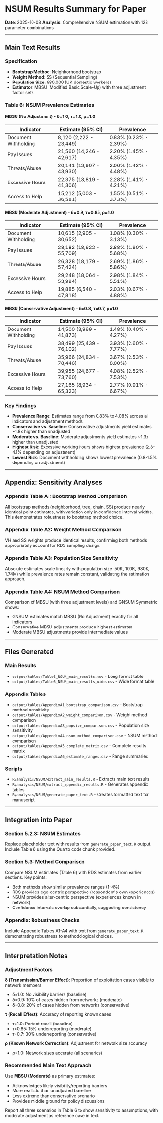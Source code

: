 # NSUM Results Summary for Paper

**Date**: 2025-10-08
**Analysis**: Comprehensive NSUM estimation with 128 parameter combinations

---

## Main Text Results

### Specification
- **Bootstrap Method**: Neighborhood bootstrap
- **Weight Method**: SS (Sequential Sampling)
- **Population Size**: 980,000 (UK domestic workers)
- **Estimator**: MBSU (Modified Basic Scale-Up) with three adjustment factor sets

### Table 6: NSUM Prevalence Estimates

#### MBSU (No Adjustment) - δ=1.0, τ=1.0, ρ=1.0

| Indicator | Estimate (95% CI) | Prevalence |
|-----------|------------------|------------|
| Document Withholding | 8,120 (2,222 - 23,449) | 0.83% (0.23% - 2.39%) |
| Pay Issues | 21,560 (14,246 - 42,617) | 2.20% (1.45% - 4.35%) |
| Threats/Abuse | 20,141 (13,907 - 43,930) | 2.06% (1.42% - 4.48%) |
| Excessive Hours | 22,375 (13,819 - 41,306) | 2.28% (1.41% - 4.21%) |
| Access to Help | 15,212 (5,003 - 36,581) | 1.55% (0.51% - 3.73%) |

#### MBSU (Moderate Adjustment) - δ=0.9, τ=0.85, ρ=1.0

| Indicator | Estimate (95% CI) | Prevalence |
|-----------|------------------|------------|
| Document Withholding | 10,615 (2,905 - 30,652) | 1.08% (0.30% - 3.13%) |
| Pay Issues | 28,182 (18,622 - 55,709) | 2.88% (1.90% - 5.68%) |
| Threats/Abuse | 26,328 (18,179 - 57,424) | 2.69% (1.86% - 5.86%) |
| Excessive Hours | 29,248 (18,064 - 53,994) | 2.98% (1.84% - 5.51%) |
| Access to Help | 19,885 (6,540 - 47,818) | 2.03% (0.67% - 4.88%) |

#### MBSU (Conservative Adjustment) - δ=0.8, τ=0.7, ρ=1.0

| Indicator | Estimate (95% CI) | Prevalence |
|-----------|------------------|------------|
| Document Withholding | 14,500 (3,969 - 41,873) | 1.48% (0.40% - 4.27%) |
| Pay Issues | 38,499 (25,439 - 76,102) | 3.93% (2.60% - 7.77%) |
| Threats/Abuse | 35,966 (24,834 - 78,446) | 3.67% (2.53% - 8.00%) |
| Excessive Hours | 39,955 (24,677 - 73,760) | 4.08% (2.52% - 7.53%) |
| Access to Help | 27,165 (8,934 - 65,323) | 2.77% (0.91% - 6.67%) |

### Key Findings

- **Prevalence Range**: Estimates range from 0.83% to 4.08% across all indicators and adjustment methods
- **Conservative vs. Baseline**: Conservative adjustments yield estimates ~1.8x higher than unadjusted
- **Moderate vs. Baseline**: Moderate adjustments yield estimates ~1.3x higher than unadjusted
- **Highest Risk**: Excessive working hours shows highest prevalence (2.3-4.1% depending on adjustment)
- **Lowest Risk**: Document withholding shows lowest prevalence (0.8-1.5% depending on adjustment)

---

## Appendix: Sensitivity Analyses

### Appendix Table A1: Bootstrap Method Comparison
All bootstrap methods (neighborhood, tree, chain, SS) produce nearly identical point estimates, with variation only in confidence interval widths. This demonstrates robustness to bootstrap method choice.

### Appendix Table A2: Weight Method Comparison
VH and SS weights produce identical results, confirming both methods appropriately account for RDS sampling design.

### Appendix Table A3: Population Size Sensitivity
Absolute estimates scale linearly with population size (50K, 100K, 980K, 1.74M) while prevalence rates remain constant, validating the estimation approach.

### Appendix Table A4: NSUM Method Comparison
Comparison of MBSU (with three adjustment levels) and GNSUM Symmetric shows:
- GNSUM estimates match MBSU (No Adjustment) exactly for all indicators
- Conservative MBSU adjustments produce highest estimates
- Moderate MBSU adjustments provide intermediate values

---

## Files Generated

### Main Results
- `output/tables/Table6_NSUM_main_results.csv` - Long format table
- `output/tables/Table6_NSUM_main_results_wide.csv` - Wide format table

### Appendix Tables
- `output/tables/AppendixA1_bootstrap_comparison.csv` - Bootstrap method sensitivity
- `output/tables/AppendixA2_weight_comparison.csv` - Weight method comparison
- `output/tables/AppendixA3_popsize_comparison.csv` - Population size sensitivity
- `output/tables/AppendixA4_nsum_method_comparison.csv` - NSUM method comparison
- `output/tables/AppendixA5_complete_matrix.csv` - Complete results matrix
- `output/tables/AppendixA6_estimate_ranges.csv` - Range summaries

### Scripts
- `R/analysis/NSUM/extract_main_results.R` - Extracts main text results
- `R/analysis/NSUM/extract_appendix_results.R` - Generates appendix tables
- `R/analysis/NSUM/generate_paper_text.R` - Creates formatted text for manuscript

---

## Integration into Paper

### Section 5.2.3: NSUM Estimates

Replace placeholder text with results from `generate_paper_text.R` output. Include Table 6 using the Quarto code chunk provided.

### Section 5.3: Method Comparison

Compare NSUM estimates (Table 6) with RDS estimates from earlier sections. Key points:
- Both methods show similar prevalence ranges (1-4%)
- RDS provides ego-centric perspective (respondent's own experiences)
- NSUM provides alter-centric perspective (experiences known in network)
- Confidence intervals overlap substantially, suggesting consistency

### Appendix: Robustness Checks

Include Appendix Tables A1-A4 with text from `generate_paper_text.R` demonstrating robustness to methodological choices.

---

## Interpretation Notes

### Adjustment Factors

**δ (Transmission/Barrier Effect)**: Proportion of exploitation cases visible to network members
- δ=1.0: No visibility barriers (baseline)
- δ=0.9: 10% of cases hidden from networks (moderate)
- δ=0.8: 20% of cases hidden from networks (conservative)

**τ (Recall Effect)**: Accuracy of reporting known cases
- τ=1.0: Perfect recall (baseline)
- τ=0.85: 15% underreporting (moderate)
- τ=0.7: 30% underreporting (conservative)

**ρ (Known Network Correction)**: Adjustment for network size accuracy
- ρ=1.0: Network sizes accurate (all scenarios)

### Recommended Main Text Approach

Use **MBSU (Moderate)** as primary estimates:
- Acknowledges likely visibility/reporting barriers
- More realistic than unadjusted baseline
- Less extreme than conservative scenario
- Provides middle ground for policy discussions

Report all three scenarios in Table 6 to show sensitivity to assumptions, with moderate adjustment as reference case in text.
